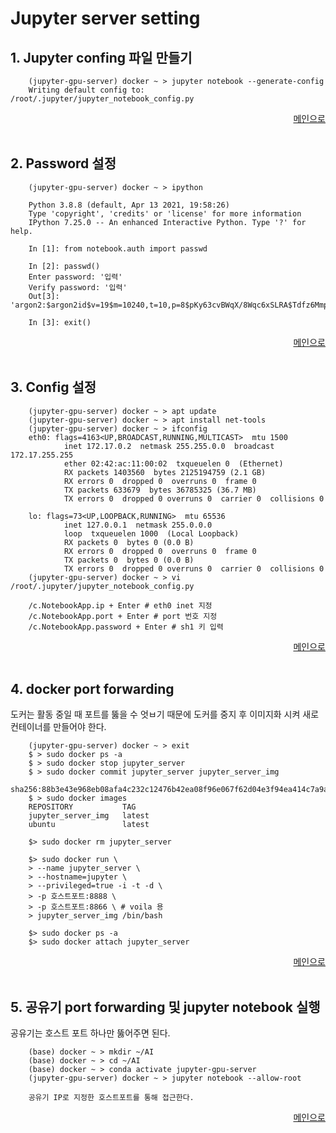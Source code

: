 # Jupyter server setting

1.<span></span> Jupyter confing 파일 만들기
---

```
    (jupyter-gpu-server) docker ~ > jupyter notebook --generate-config
    Writing default config to: /root/.jupyter/jupyter_notebook_config.py
```

<div align="right"> 
<a href="https://github.com/och5351/Jupyter-server/blob/main/Readme.md"> 메인으로 </a>
</div><br>

2.<span></span> Password 설정
---

```
    (jupyter-gpu-server) docker ~ > ipython

    Python 3.8.8 (default, Apr 13 2021, 19:58:26)
    Type 'copyright', 'credits' or 'license' for more information
    IPython 7.25.0 -- An enhanced Interactive Python. Type '?' for help.

    In [1]: from notebook.auth import passwd

    In [2]: passwd()
    Enter password: '입력'
    Verify password: '입력'
    Out[3]: 'argon2:$argon2id$v=19$m=10240,t=10,p=8$pKy63cvBWqX/8Wqc6xSLRA$Tdfz6MmpaAqkDwCttK9atw'

    In [3]: exit()

```

<div align="right"> 
<a href="https://github.com/och5351/Jupyter-server/blob/main/Readme.md"> 메인으로 </a>
</div><br>

3.<span></span> Config 설정
---

```
    (jupyter-gpu-server) docker ~ > apt update
    (jupyter-gpu-server) docker ~ > apt install net-tools
    (jupyter-gpu-server) docker ~ > ifconfig
    eth0: flags=4163<UP,BROADCAST,RUNNING,MULTICAST>  mtu 1500
            inet 172.17.0.2  netmask 255.255.0.0  broadcast 172.17.255.255
            ether 02:42:ac:11:00:02  txqueuelen 0  (Ethernet)
            RX packets 1403560  bytes 2125194759 (2.1 GB)
            RX errors 0  dropped 0  overruns 0  frame 0
            TX packets 633679  bytes 36785325 (36.7 MB)
            TX errors 0  dropped 0 overruns 0  carrier 0  collisions 0

    lo: flags=73<UP,LOOPBACK,RUNNING>  mtu 65536
            inet 127.0.0.1  netmask 255.0.0.0
            loop  txqueuelen 1000  (Local Loopback)
            RX packets 0  bytes 0 (0.0 B)
            RX errors 0  dropped 0  overruns 0  frame 0
            TX packets 0  bytes 0 (0.0 B)
            TX errors 0  dropped 0 overruns 0  carrier 0  collisions 0
    (jupyter-gpu-server) docker ~ > vi /root/.jupyter/jupyter_notebook_config.py

    /c.NotebookApp.ip + Enter # eth0 inet 지정
    /c.NotebookApp.port + Enter # port 번호 지정 
    /c.NotebookApp.password + Enter # sh1 키 입력

```

<div align="right"> 
<a href="https://github.com/och5351/Jupyter-server/blob/main/Readme.md"> 메인으로 </a>
</div><br>

4.<span></span> docker port forwarding
---

도커는 활동 중일 때 포트를 뚫을 수 엇ㅂ기 때문에 도커를 중지 후 이미지화 시켜 새로 컨테이너를 만들어야 한다.

```
    (jupyter-gpu-server) docker ~ > exit
    $ > sudo docker ps -a
    $ > sudo docker stop jupyter_server
    $ > sudo docker commit jupyter_server jupyter_server_img
    sha256:88b3e43e968eb08afa4c232c12476b42ea08f96e067f62d04e3f94ea414c7a9a
    $ > sudo docker images
    REPOSITORY           TAG       
    jupyter_server_img   latest    
    ubuntu               latest

    $> sudo docker rm jupyter_server

    $> sudo docker run \
    > --name jupyter_server \
    > --hostname=jupyter \
    > --privileged=true -i -t -d \
    > -p 호스트포트:8888 \
    > -p 호스트포트:8866 \ # voila 용
    > jupyter_server_img /bin/bash

    $> sudo docker ps -a
    $> sudo docker attach jupyter_server
```

<div align="right"> 
<a href="https://github.com/och5351/Jupyter-server/blob/main/Readme.md"> 메인으로 </a>
</div><br>

5.<span></span> 공유기 port forwarding 및 jupyter notebook 실행
---

공유기는 호스트 포트 하나만 뚫어주면 된다.

```
    (base) docker ~ > mkdir ~/AI
    (base) docker ~ > cd ~/AI
    (base) docker ~ > conda activate jupyter-gpu-server
    (jupyter-gpu-server) docker ~ > jupyter notebook --allow-root

    공유기 IP로 지정한 호스트포트를 통해 접근한다.
```

<div align="right"> 
<a href="https://github.com/och5351/Jupyter-server/blob/main/Readme.md"> 메인으로 </a>
</div><br>